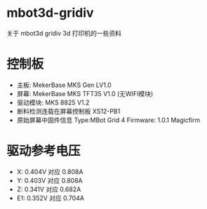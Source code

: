# mbot3d-gridiv
关于 mbot3d gridiv 3d 打印机的一些资料

# 控制板
* 主板: MekerBase MKS Gen LV1.0
* 屏幕: MekerBase MKS TFT35 V1.0 (无WIFI模块)
* 驱动模块: MKS 8825 V1.2
* 断料检测连载在屏幕控制板 XS12-PB1
* 原始屏幕中固件信息 Type:MBot Grid 4 Firmware: 1.0.1 Magicfirm

# 驱动参考电压
* X: 0.404V 对应 0.808A
* Y: 0.403V 对应 0.808A
* Z: 0.341V 对应 0.682A
* E1: 0.352V 对应 0.704A
